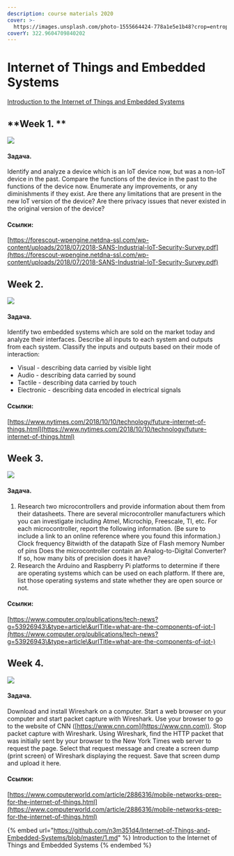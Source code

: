 ```yaml
---
description: course materials 2020
cover: >-
  https://images.unsplash.com/photo-1555664424-778a1e5e1b48?crop=entropy&cs=srgb&fm=jpg&ixid=MnwxOTcwMjR8MHwxfHNlYXJjaHw3fHxpb3R8ZW58MHx8fHwxNjM2Mzk0Mjc0&ixlib=rb-1.2.1&q=85
coverY: 322.9604709840202
---
```


# Internet of Things and Embedded Systems

[Introduction to the Internet of Things and Embedded Systems](https://telegra.ph/Introduction-to-the-Internet-of-Things-and-Embedded-Systems-spojlery-07-10)

## **Week 1. **

![](https://camo.githubusercontent.com/15e401839ef2501858121f9ff324aaa8988905df818aa6f398c50caf823a9e61/68747470733a2f2f74656c656772612e70682f66696c652f6131333664353138623933303639663664373137352e706e67)

#### Задача.

Identify and analyze a device which is an IoT device now, but was a non-IoT device in the past. Compare the functions of the device in the past to the functions of the device now. Enumerate any improvements, or any diminishments if they exist. Are there any limitations that are present in the new IoT version of the device? Are there privacy issues that never existed in the original version of the device?

#### Ссылки:

[https://forescout-wpengine.netdna-ssl.com/wp-content/uploads/2018/07/2018-SANS-Industrial-IoT-Security-Survey.pdf](https://forescout-wpengine.netdna-ssl.com/wp-content/uploads/2018/07/2018-SANS-Industrial-IoT-Security-Survey.pdf)

## **Week 2.**

![](https://camo.githubusercontent.com/2e4f069bb5db4cf5d112543477993e29b7b10607948fdc6690ed8f438a9372c8/68747470733a2f2f74656c656772612e70682f66696c652f3464376664363364643738323732336131613461302e706e67)

#### Задача.

Identify two embedded systems which are sold on the market today and analyze their interfaces. Describe all inputs to each system and outputs from each system. Classify the inputs and outputs based on their mode of interaction:

* Visual - describing data carried by visible light
* Audio - describing data carried by sound
* Tactile - describing data carried by touch
* Electronic - describing data encoded in electrical signals

#### Ссылки:

[https://www.nytimes.com/2018/10/10/technology/future-internet-of-things.html](https://www.nytimes.com/2018/10/10/technology/future-internet-of-things.html)

## **Week 3.**

![](https://camo.githubusercontent.com/765eec0525236e6fb9093522fa594bb12c6706e0813580dfdaed66b0ade1bdfb/68747470733a2f2f74656c656772612e70682f66696c652f6232333334356632646630643266623139373861622e706e67)

#### Задача.

1. Research two microcontrollers and provide information about them from their datasheets. There are several microcontroller manufacturers which you can investigate including Atmel, Microchip, Freescale, TI, etc. For each microcontroller, report the following information. (Be sure to include a link to an online reference where you found this information.) Clock frequency Bitwidth of the datapath Size of Flash memory Number of pins Does the microcontroller contain an Analog-to-Digital Converter? If so, how many bits of precision does it have?
2. Research the Arduino and Raspberry Pi platforms to determine if there are operating systems which can be used on each platform. If there are, list those operating systems and state whether they are open source or not.

#### Ссылки:

[https://www.computer.org/publications/tech-news?g=53926943\&type=article\&urlTitle=what-are-the-components-of-iot-](https://www.computer.org/publications/tech-news?g=53926943\&type=article\&urlTitle=what-are-the-components-of-iot-)

## **Week 4.**

![](https://camo.githubusercontent.com/d792dd6cc3096ef80e19b1b6217e94a1d58bf7cdcb7146c976ffc965bb6e0ebf/68747470733a2f2f74656c656772612e70682f66696c652f3030323666336333643137363562313063646266312e706e67)

#### Задача.

Download and install Wireshark on a computer. Start a web browser on your computer and start packet capture with Wireshark. Use your browser to go to the website of CNN ([https://www.cnn.com](https://www.cnn.com)). Stop packet capture with Wireshark. Using Wireshark, find the HTTP packet that was initially sent by your browser to the New York Times web server to request the page. Select that request message and create a screen dump (print screen) of Wireshark displaying the request. Save that screen dump and upload it here.

#### Ссылки:

[https://www.computerworld.com/article/2886316/mobile-networks-prep-for-the-internet-of-things.html](https://www.computerworld.com/article/2886316/mobile-networks-prep-for-the-internet-of-things.html)

{% embed url="https://github.com/n3m351d4/Internet-of-Things-and-Embedded-Systems/blob/master/1.md" %}
Introduction to the Internet of Things and Embedded Systems
{% endembed %}

